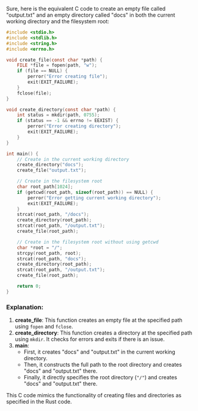  Sure, here is the equivalent C code to create an empty file called "output.txt" and an empty directory called "docs" in both the current working directory and the filesystem root:

```c
#include <stdio.h>
#include <stdlib.h>
#include <string.h>
#include <errno.h>

void create_file(const char *path) {
    FILE *file = fopen(path, "w");
    if (file == NULL) {
        perror("Error creating file");
        exit(EXIT_FAILURE);
    }
    fclose(file);
}

void create_directory(const char *path) {
    int status = mkdir(path, 0755);
    if (status == -1 && errno != EEXIST) {
        perror("Error creating directory");
        exit(EXIT_FAILURE);
    }
}

int main() {
    // Create in the current working directory
    create_directory("docs");
    create_file("output.txt");

    // Create in the filesystem root
    char root_path[1024];
    if (getcwd(root_path, sizeof(root_path)) == NULL) {
        perror("Error getting current working directory");
        exit(EXIT_FAILURE);
    }
    strcat(root_path, "/docs");
    create_directory(root_path);
    strcat(root_path, "/output.txt");
    create_file(root_path);

    // Create in the filesystem root without using getcwd
    char *root = "/";
    strcpy(root_path, root);
    strcat(root_path, "docs");
    create_directory(root_path);
    strcat(root_path, "/output.txt");
    create_file(root_path);

    return 0;
}
```

### Explanation:
1. **create_file**: This function creates an empty file at the specified path using `fopen` and `fclose`.
2. **create_directory**: This function creates a directory at the specified path using `mkdir`. It checks for errors and exits if there is an issue.
3. **main**: 
   - First, it creates "docs" and "output.txt" in the current working directory.
   - Then, it constructs the full path to the root directory and creates "docs" and "output.txt" there.
   - Finally, it directly specifies the root directory (`"/"`) and creates "docs" and "output.txt" there.

This C code mimics the functionality of creating files and directories as specified in the Rust code.
